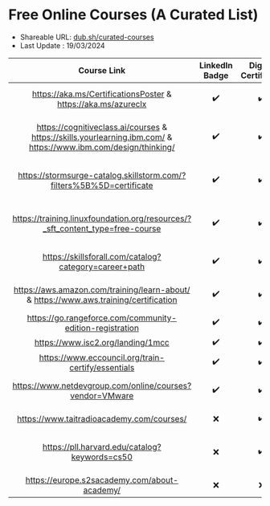 # Free Online Courses (A Curated List)

- Shareable URL: [dub.sh/curated-courses](https://dub.sh/curated-courses)
- Last Update : 19/03/2024

| Course Link | LinkedIn Badge  | Digital Certificate | Certificate Cost | Provider | Topic(s) |
|     :---:    |     :---:      |     :---:     |     :---:     |     :---:     |     :---:     |
| https://aka.ms/CertificationsPoster & https://aka.ms/azureclx| :heavy_check_mark: | :heavy_check_mark: | Free / Paid | Microsoft & CloudLabs| Systems Administration, AI, Data |
| https://cognitiveclass.ai/courses & https://skills.yourlearning.ibm.com/ & https://www.ibm.com/design/thinking/ | :heavy_check_mark: | :heavy_check_mark: | Free | IBM  | Data Analysis, AI, Software Development & More |
| https://stormsurge-catalog.skillstorm.com/?filters%5B%5D=certificate | :heavy_check_mark: | :heavy_check_mark: | Free | Stormsurge  | Software Development, Databases & SQL |
| https://training.linuxfoundation.org/resources/?_sft_content_type=free-course| :heavy_check_mark: | :heavy_check_mark: | Free | The Linux Foundation  | CyberSec, Systen Administration, Linux |
| https://skillsforall.com/catalog?category=career+path | :heavy_check_mark: | :heavy_check_mark: | Free / Paid | Cisco  | CyberSec, Network Engineering |
| https://aws.amazon.com/training/learn-about/ & https://www.aws.training/certification | :heavy_check_mark: | :heavy_check_mark: | Free / Paid | Amazon (AWS)  | Network Engineering, Cloud, DevOps |
| https://go.rangeforce.com/community-edition-registration | :heavy_check_mark: | :heavy_check_mark: | Free | Rangeforce  | CyberSec |
| https://www.isc2.org/landing/1mcc | :heavy_check_mark: | :heavy_check_mark: | Free / Paid | ISC2 | CyberSec |
| https://www.eccouncil.org/train-certify/essentials | :heavy_check_mark: | :heavy_check_mark: | Free | EC Council  | CyberSec |
| https://www.netdevgroup.com/online/courses?vendor=VMware | :heavy_check_mark: | :heavy_check_mark: | Free | VMWare & NetDevGroup  | Virtualization, CyberSec, Linux |
| https://www.taitradioacademy.com/courses/| :x: | :heavy_check_mark: | Free | Tait Communications  | Radio & Telecom |
| https://pll.harvard.edu/catalog?keywords=cs50 | :x: | :heavy_check_mark: | Free / Paid | Harvard  | Computer Science, Software Development |
| https://europe.s2sacademy.com/about-academy/ | :x: | :x: | Free | Accenture  | CV Building, Soft Skills |
